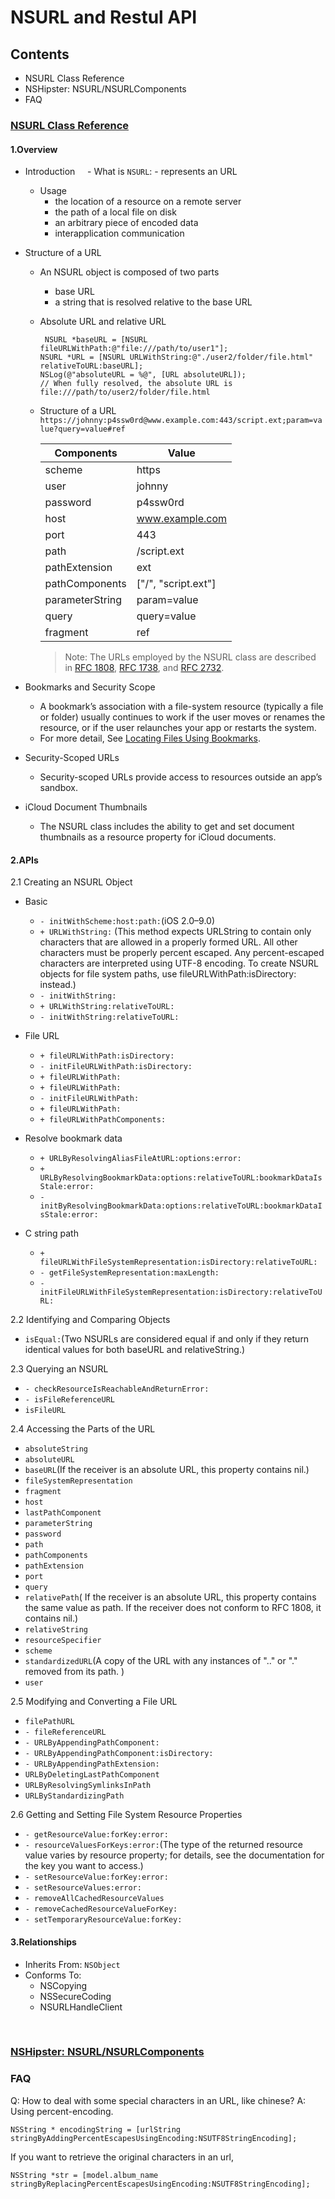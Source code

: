 # NSURL and Restul API

## Contents
- NSURL Class Reference
- NSHipster: NSURL/NSURLComponents
- FAQ

### [NSURL Class Reference](https://developer.apple.com/reference/foundation/nsurl)
#### 1.Overview
   - Introduction
      - What is `NSURL`:
         - represents an URL
      - Usage
         - the location of a resource on a remote server
         - the path of a local file on disk
         - an arbitrary piece of encoded data
         - interapplication communication
   - Structure of a URL
      - An NSURL object is composed of two parts
         - base URL
         - a string that is resolved relative to the base URL
      - Absolute URL and relative URL
        ```
         NSURL *baseURL = [NSURL fileURLWithPath:@"file:///path/to/user1"];
        NSURL *URL = [NSURL URLWithString:@"./user2/folder/file.html" relativeToURL:baseURL];
        NSLog(@"absoluteURL = %@", [URL absoluteURL]);  
        // When fully resolved, the absolute URL is  file:///path/to/user2/folder/file.html
          ```
      - Structure of a URL
      `https://johnny:p4ssw0rd@www.example.com:443/script.ext;param=value?query=value#ref`
      
         Components|Value|
          -------------|-----|
          scheme|https|
          user| johnny |
          password| p4ssw0rd |
          host|www.example.com|
          port| 443 |
          path|/script.ext|
          pathExtension| ext |
          pathComponents|["/", "script.ext"]|
          parameterString|param=value|
          query|query=value|
          fragment| ref |

          > Note: The URLs employed by the NSURL class are described in [RFC 1808](https://tools.ietf.org/html/rfc1808), [RFC 1738](https://tools.ietf.org/html/rfc1738), and [RFC 2732](https://tools.ietf.org/html/rfc2732).

   - Bookmarks and Security Scope
      - A bookmark’s association with a file-system resource (typically a file or folder) usually continues to work if the user moves or renames the resource, or if the user relaunches your app or restarts the system.
      - For more detail, See [Locating Files Using Bookmarks](https://developer.apple.com/library/content/documentation/FileManagement/Conceptual/FileSystemProgrammingGuide/AccessingFilesandDirectories/AccessingFilesandDirectories.html#//apple_ref/doc/uid/TP40010672-CH3-SW10).

   - Security-Scoped URLs
      - Security-scoped URLs provide access to resources outside an app’s sandbox.
   - iCloud Document Thumbnails
      - The NSURL class includes the ability to get and set document thumbnails as a resource property for iCloud documents.
      
#### 2.APIs
2.1 Creating an NSURL Object

- Basic
  - `- initWithScheme:host:path:`(iOS 2.0–9.0)
  - `+ URLWithString:` (This method expects URLString to contain only characters that are allowed in a properly formed URL. All other characters must be properly percent escaped. Any percent-escaped characters are interpreted using UTF-8 encoding. To create NSURL objects for file system paths, use fileURLWithPath:isDirectory: instead.)
  - `- initWithString:`
  - `+ URLWithString:relativeToURL:`
  - `- initWithString:relativeToURL:`
   
- File URL
  - `+ fileURLWithPath:isDirectory:`
  - `- initFileURLWithPath:isDirectory:`
  - `+ fileURLWithPath:`
  - `+ fileURLWithPath:`
  - `- initFileURLWithPath:`
  - `+ fileURLWithPath:`
  - `+ fileURLWithPathComponents:`
   
- Resolve bookmark data
  - `+ URLByResolvingAliasFileAtURL:options:error:`
  - `+ URLByResolvingBookmarkData:options:relativeToURL:bookmarkDataIsStale:error:`
  - `- initByResolvingBookmarkData:options:relativeToURL:bookmarkDataIsStale:error:`
   
- C string path
  - `+ fileURLWithFileSystemRepresentation:isDirectory:relativeToURL:`
  - `- getFileSystemRepresentation:maxLength:`
  - `- initFileURLWithFileSystemRepresentation:isDirectory:relativeToURL:`
      
2.2 Identifying and Comparing Objects
- `isEqual:`(Two NSURLs are considered equal if and only if they return identical values for both baseURL and relativeString.)

2.3 Querying an NSURL
- `- checkResourceIsReachableAndReturnError:`
- `- isFileReferenceURL`
- `isFileURL`

2.4 Accessing the Parts of the URL
- `absoluteString`
- `absoluteURL`
- `baseURL`(If the receiver is an absolute URL, this property contains nil.)
- `fileSystemRepresentation`
- `fragment`
- `host`
- `lastPathComponent`
- `parameterString`
- `password`
- `path`
- `pathComponents`
- `pathExtension`
- `port`
- `query`
- `relativePath`( If the receiver is an absolute URL, this property contains the same value as path. If the receiver does not conform to RFC 1808, it contains nil.)
- `relativeString`
- `resourceSpecifier`
- `scheme`
- `standardizedURL`(A copy of the URL with any instances of ".." or "." removed from its path. )
- `user`

2.5 Modifying and Converting a File URL
- `filePathURL`
- `- fileReferenceURL`
- `- URLByAppendingPathComponent:`
- `- URLByAppendingPathComponent:isDirectory:`
- `- URLByAppendingPathExtension:`
- `URLByDeletingLastPathComponent`
- `URLByResolvingSymlinksInPath`
- `URLByStandardizingPath`

2.6  Getting and Setting File System Resource Properties
- `- getResourceValue:forKey:error:`
- `- resourceValuesForKeys:error:`(The type of the returned resource value varies by resource property; for details, see the documentation for the key you want to access.)
- `- setResourceValue:forKey:error:`
- `- setResourceValues:error:`
- `- removeAllCachedResourceValues`
- `- removeCachedResourceValueForKey:`
- `- setTemporaryResourceValue:forKey:`


#### 3.Relationships
- Inherits From: `NSObject`
- Conforms To:
  - NSCopying
  - NSSecureCoding
  - NSURLHandleClient
  
  
### [NSHipster: NSURL/NSURLComponents](http://nshipster.com/nsurl/)


### FAQ
Q: How to deal with some special characters in an URL, like chinese?
A: Using percent-encoding.
```
NSString * encodingString = [urlString stringByAddingPercentEscapesUsingEncoding:NSUTF8StringEncoding];
```
If you want to retrieve the original characters in an url, 
```
NSString *str = [model.album_name stringByReplacingPercentEscapesUsingEncoding:NSUTF8StringEncoding];
```

